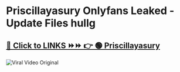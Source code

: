 
 # Priscillayasury Onlyfans Leaked - Update Files hullg

## <h2><a href="https://clipsfans.com/Priscillayasury&ref=git">🔗 Click to LINKS ⏩⏩ 👉 🟢 Priscillayasury </a></h2>

<a href="https://clipsfans.com/Priscillayasury&ref=git" rel="nofollow" data-target="animated-image.originalLink"><img src="https://i.ibb.co.com/xMMVF88/686577567.gif" alt="Viral Video Original" style="max-width: 100%; display: inline-block;" data-target="animated-image.originalImage"></a>

